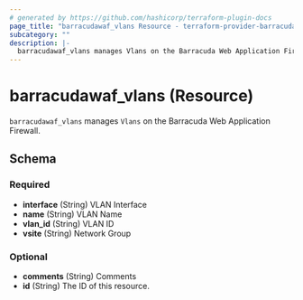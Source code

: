 ```yaml
---
# generated by https://github.com/hashicorp/terraform-plugin-docs
page_title: "barracudawaf_vlans Resource - terraform-provider-barracudawaf"
subcategory: ""
description: |-
  barracudawaf_vlans manages Vlans on the Barracuda Web Application Firewall.
---
```


# barracudawaf_vlans (Resource)

`barracudawaf_vlans` manages `Vlans` on the Barracuda Web Application Firewall.



<!-- schema generated by tfplugindocs -->
## Schema

### Required

- **interface** (String) VLAN Interface
- **name** (String) VLAN Name
- **vlan_id** (String) VLAN ID
- **vsite** (String) Network Group

### Optional

- **comments** (String) Comments
- **id** (String) The ID of this resource.


